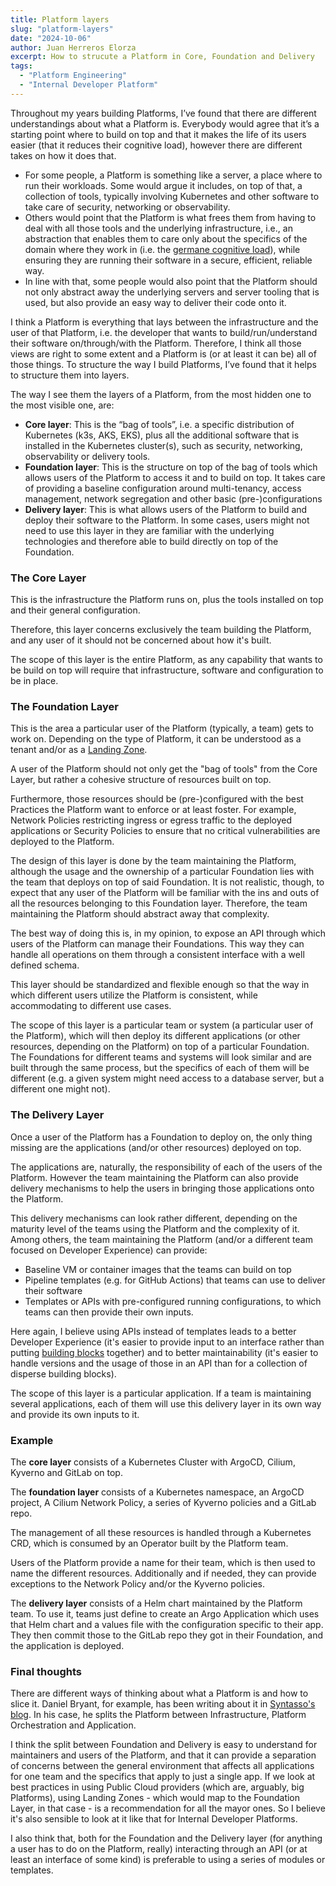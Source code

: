 ```yaml
---
title: Platform layers
slug: "platform-layers"
date: "2024-10-06"
author: Juan Herreros Elorza
excerpt: How to strucute a Platform in Core, Foundation and Delivery
tags:
  - "Platform Engineering"
  - "Internal Developer Platform"
---
```


Throughout my years building Platforms, I’ve found that there are different understandings about what a Platform is. Everybody would agree that it’s a starting point where to build on top and that it makes the life of its users easier (that it reduces their cognitive load), however there are different takes on how it does that.

- For some people, a Platform is something like a server, a place where to run their workloads. Some would argue it includes, on top of that, a collection of tools, typically involving Kubernetes and other software to take care of security, networking or observability.
- Others would point that the Platform is what frees them from having to deal with all those tools and the underlying infrastructure, i.e., an abstraction that enables them to care only about the specifics of the domain where they work in (i.e. the [germane cognitive load](https://itrevolution.com/articles/cognitive-load/)), while ensuring they are running their software in a secure, efficient, reliable way.
- In line with that, some people would also point that the Platform should not only abstract away the underlying servers and server tooling that is used, but also provide an easy way to deliver their code onto it.

I think a Platform is everything that lays between the infrastructure and the user of that Platform, i.e. the developer that wants to build/run/understand their software on/through/with the Platform.
Therefore, I think all those views are right to some extent and a Platform is (or at least it can be) all of those things. To structure the way I build Platforms, I’ve found that it helps to structure them into layers.

The way I see them the layers of a Platform, from the most hidden one to the most visible one, are:
- **Core layer**: This is the “bag of tools”, i.e. a specific distribution of Kubernetes (k3s, AKS, EKS), plus all the additional software that is installed in the Kubernetes cluster(s), such as security, networking, observability or delivery tools.
- **Foundation layer**: This is the structure on top of the bag of tools which allows users of the Platform to access it and to build on top. It takes care of providing a baseline configuration around multi-tenancy, access management, network segregation and other basic (pre-)configurations
- **Delivery layer**: This is what allows users of the Platform to build and deploy their software to the Platform. In some cases, users might not need to use this layer in they are familiar with the underlying technologies and therefore able to build directly on top of the Foundation.

### The Core Layer

This is the infrastructure the Platform runs on, plus the tools installed on top and their general configuration.

Therefore, this layer concerns exclusively the team building the Platform, and any user of it should not be concerned about how it's built.

The scope of this layer is the entire Platform, as any capability that wants to be build on top will require that infrastructure, software and configuration to be in place.

### The Foundation Layer

This is the area a particular user of the Platform (typically, a team) gets to work on. Depending on the type of Platform, it can be understood as a tenant and/or as a [Landing Zone](https://juanherreros.com/landing-zones/).

A user of the Platform should not only get the "bag of tools" from the Core Layer, but rather a cohesive structure of resources built on top.

Furthermore, those resources should be (pre-)configured with the best Practices the Platform want to enforce or at least foster. For example, Network Policies restricting ingress or egress traffic to the deployed applications or Security Policies to ensure that no critical vulnerabilities are deployed to the Platform.

The design of this layer is done by the team maintaining the Platform, although the usage and the ownership of a particular Foundation lies with the team that deploys on top of said Foundation. It is not realistic, though, to expect that any user of the Platform will be familiar with the ins and outs of all the resources belonging to this Foundation layer. Therefore, the team maintaining the Platform should abstract away that complexity.

The best way of doing this is, in my opinion, to expose an API through which users of the Platform can manage their Foundations. This way they can handle all operations on them through a consistent interface with a well defined schema.

This layer should be standardized and flexible enough so that the way in which different users utilize the Platform is consistent, while accommodating to different use cases.

The scope of this layer is a particular team or system (a particular user of the Platform), which will then deploy its different applications (or other resources, depending on the Platform) on top of a particular Foundation. The Foundations for different teams and systems will look similar and are built through the same process, but the specifics of each of them will be different (e.g. a given system might need access to a database server, but a different one might not).

### The Delivery Layer

Once a user of the Platform has a Foundation to deploy on, the only thing missing are the applications (and/or other resources) deployed on top.

The applications are, naturally, the responsibility of each of the users of the Platform. However the team maintaining the Platform can also provide delivery mechanisms to help the users in bringing those applications onto the Platform.

This delivery mechanisms can look rather different, depending on the maturity level of the teams using the Platform and the complexity of it. Among others, the team maintaining the Platform (and/or a different team focused on Developer Experience) can provide:

- Baseline VM or container images that the teams can build on top
- Pipeline templates (e.g. for GitHub Actions) that teams can use to deliver their software
- Templates or APIs with pre-configured running configurations, to which teams can then provide their own inputs.

Here again, I believe using APIs instead of templates leads to a better Developer Experience (it's easier to provide input to an interface rather than putting [building blocks](https://juanherreros.com/lessons-learnt-from-building-blocks/) together) and to better maintainability (it's easier to handle versions and the usage of those in an API than for a collection of disperse building blocks).

The scope of this layer is a particular application. If a team is maintaining several applications, each of them will use this delivery layer in its own way and provide its own inputs to it.

### Example

The **core layer** consists of a Kubernetes Cluster with ArgoCD, Cilium, Kyverno and GitLab on top.

The **foundation layer** consists of a Kubernetes namespace, an ArgoCD project, A Cilium Network Policy, a series of Kyverno policies and a GitLab repo.

The management of all these resources is handled through a Kubernetes CRD, which is consumed by an Operator built by the Platform team.

Users of the Platform provide a name for their team, which is then used to name the different resources. Additionally and if needed, they can provide exceptions to the Network Policy and/or the Kyverno policies.

The **delivery layer** consists of a Helm chart maintained by the Platform team. To use it, teams just define to create an Argo Application which uses that Helm chart and a values file with the configuration specific to their app. They then commit those to the GitLab repo they got in their Foundation, and the application is deployed.

### Final thoughts

There are different ways of thinking about what a Platform is and how to slice it. Daniel Bryant, for example, has been writing about it in [Syntasso's blog](https://www.syntasso.io/post/platform-engineering-orchestrating-applications-platforms-and-infrastructure). In his case, he splits the Platform between Infrastructure, Platform Orchestration and Application.

I think the split between Foundation and Delivery is easy to understand for maintainers and users of the Platform, and that it can provide a separation of concerns between the general environment that affects all applications for one team and the specifics that apply to just a single app. If we look at best practices in using Public Cloud providers (which are, arguably, big Platforms), using Landing Zones - which would map to the Foundation Layer, in that case - is a recommendation for all the mayor ones. So I believe it's also sensible to look at it like that for Internal Developer Platforms.

I also think that, both for the Foundation and the Delivery layer (for anything a user has to do on the Platform, really) interacting through an API (or at least an interface of some kind) is preferable to using a series of modules or templates.